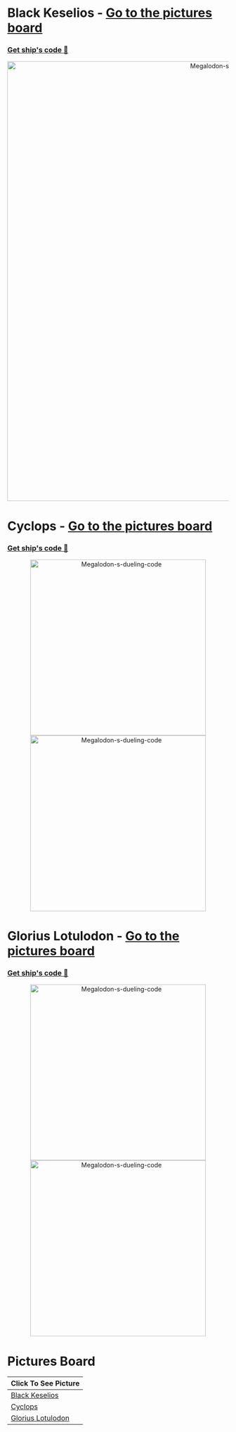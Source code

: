 

# Black Keselios - [Go to the pictures board](https://github.com/NOKsb/Mother-Ships#pictures-board)
### [Get ship's code 🔽](https://github.com/NOKsb/Mother-Ships/blob/main/Black%20Keselios%2C%20The%20EOT%20Crusher)
<div align="center">
    <a><img src="https://media.discordapp.net/attachments/778662702662549537/1147164353498468423/Black_Keselios_A-5.png" width="1000" alt="Megalodon-s-dueling-code" /></a>
</div>

# Cyclops - [Go to the pictures board](https://github.com/NOKsb/Mother-Ships#pictures-board)
### [Get ship's code 🔽](https://github.com/NOKsb/Mother-Ships/blob/main/Cyclops)
<div align="center">
    <a><img src="https://media.discordapp.net/attachments/778662702662549537/1081504844143132722/starblast-1677921232149.png" width="400" alt="Megalodon-s-dueling-code" /><img src="https://media.discordapp.net/attachments/778662702662549537/1081504844382220349/starblast-1677921230804.png" width="400" alt="Megalodon-s-dueling-code" /></a>
</div>

# Glorius Lotulodon - [Go to the pictures board](https://github.com/NOKsb/Mother-Ships#pictures-board)
### [Get ship's code 🔽](https://github.com/NOKsb/Mother-Ships/blob/main/Glorius%20Lotulodon)
<div align="center">
    <a><img src="https://media.discordapp.net/attachments/778662702662549537/1081502329888571392/AXsyzKELDrSLAAAAAElFTkSuQmCC.png" width="400" alt="Megalodon-s-dueling-code" /><img src="https://media.discordapp.net/attachments/778662702662549537/1081502330102501427/starblast-1677920608598.png" width="400" alt="Megalodon-s-dueling-code" /></a>
</div>

# Pictures Board
| **Click To See Picture** |
| - |
| [Black Keselios](https://github.com/NOKsb/Mother-Ships#black-keselios---go-to-the-pictures-board) |
| [Cyclops](https://github.com/NOKsb/Mother-Ships#cyclops---go-to-the-pictures-board) |
| [Glorius Lotulodon](https://github.com/NOKsb/Mother-Ships#glorius-lotulodon---go-to-the-pictures-board) |
